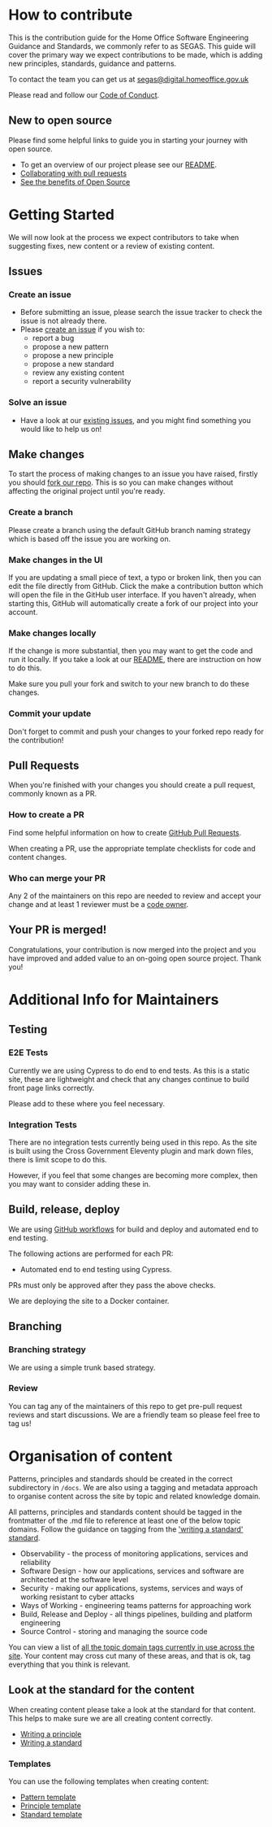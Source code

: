 # How to contribute

This is the contribution guide for the Home Office Software Engineering Guidance and Standards, we commonly refer to as SEGAS. This guide will cover the primary way we
expect contributions to be made, which is adding new principles, standards, guidance and patterns.

To contact the team you can get us at [segas@digital.homeoffice.gov.uk](mailto:segas@digital.homeoffice.gov.uk)

Please read and follow our [Code of Conduct](https://github.com/UKHomeOffice/engineering-guidance-and-standards/blob/main/CODE_OF_CONDUCT.md).

## New to open source

Please find some helpful links to guide you in starting your journey with open source.

- To get an overview of our project please see our [README](README.md).
- [Collaborating with pull requests](https://docs.github.com/en/github/collaborating-with-pull-requests)
- [See the benefits of Open Source](https://opensource.guide/)

# Getting Started

We will now look at the process we expect contributors to take when suggesting fixes, new content or a review of existing content.

## Issues

### Create an issue

- Before submitting an issue, please search the issue tracker to check the issue is not already there.
- Please [create an issue](https://github.com/UKHomeOffice/engineering-guidance-and-standards/issues/new/choose) if you wish to:
  - report a bug
  - propose a new pattern
  - propose a new principle
  - propose a new standard
  - review any existing content
  - report a security vulnerability

### Solve an issue

- Have a look at our [existing issues](https://github.com/UKHomeOffice/engineering-guidance-and-standards/issues), and you might find something you would like to help us on!

## Make changes

To start the process of making changes to an issue you have raised, firstly you should [fork our repo](https://github.com/UKHomeOffice/engineering-guidance-and-standards/fork). This is so you can make changes without affecting the original project until you're ready.

### Create a branch

Please create a branch using the default GitHub branch naming strategy which is based off the issue you are working on.

### Make changes in the UI

If you are updating a small piece of text, a typo or broken link, then you can edit the file directly from GitHub.  Click the make a contribution button which will open the file in the GitHub user interface.  If you haven't already, when starting this, GitHub will automatically create a fork of our project into your account.

### Make changes locally

If the change is more substantial, then you may want to get the code and run it locally.  If you take a look at our [README](README.md), there are instruction on how to do this.

Make sure you pull your fork and switch to your new branch to do these changes.

### Commit your update

Don't forget to commit and push your changes to your forked repo ready for the contribution!

## Pull Requests

When you're finished with your changes you should create a pull request, commonly known as a PR.

### How to create a PR

Find some helpful information on how to create [GitHub Pull Requests](https://docs.github.com/en/pull-requests/collaborating-with-pull-requests/proposing-changes-to-your-work-with-pull-requests/creating-a-pull-request).

When creating a PR, use the appropriate template checklists for code and content changes.

### Who can merge your PR

Any 2 of the maintainers on this repo are needed to review and accept your change and at least 1 reviewer must be a [code owner](https://github.com/UKHomeOffice/engineering-guidance-and-standards/blob/main/CODEOWNERS).

## Your PR is merged!

Congratulations, your contribution is now merged into the project and you have improved and added value to an on-going open source project.  Thank you!

# Additional Info for Maintainers

## Testing

### E2E Tests

Currently we are using Cypress to do end to end tests. As this is a static site, these are lightweight and check that any changes continue to build front page links correctly.

Please add to these where you feel necessary.

### Integration Tests

There are no integration tests currently being used in this repo.  As the site is built using the Cross Government Eleventy plugin and mark down files, there is limit scope to do this.  

However, if you feel that some changes are becoming more complex, then you may want to consider adding these in.

## Build, release, deploy

We are using [GitHub workflows](https://github.com/UKHomeOffice/engineering-guidance-and-standards/tree/main/.github/workflows) for build and deploy and automated end to end testing.

The following actions are performed for each PR:
- Automated end to end testing using Cypress.

PRs must only be approved after they pass the above checks.

We are deploying the site to a Docker container.

## Branching

### Branching strategy

We are using a simple trunk based strategy.

### Review

You can tag any of the maintainers of this repo to get pre-pull request reviews and start discussions.  We are a friendly team so please feel free to tag us!

# Organisation of content

Patterns, principles and standards should be created in the correct subdirectory in `/docs`. We are also using a tagging and metadata approach to organise content across the site by topic and related knowledge domain.

All patterns, principles and standards content should be tagged in the frontmatter of the .md file to reference at least one of the below topic domains. Follow the guidance on tagging from the ['writing a standard' standard](https://engineering.homeoffice.gov.uk/standards/writing-a-standard/#a-standard-must-have-tags).

- Observability - the process of monitoring applications, services and reliability
- Software Design - how our applications, services and software are architected at the software level
- Security - making our applications, systems, services and ways of working resistant to cyber attacks
- Ways of Working - engineering teams patterns for approaching work
- Build, Release and Deploy - all things pipelines, building and platform engineering
- Source Control - storing and managing the source code

You can view a list of [all the topic domain tags currently in use across the site](https://engineering.homeoffice.gov.uk/tags/). Your content may cross cut many of these areas, and that is ok, tag everything that you think is relevant.

## Look at the standard for the content

When creating content please take a look at the standard for that content. This helps to make sure we are all creating content correctly.

- [Writing a principle](https://engineering.homeoffice.gov.uk/standards/writing-a-principle/)
- [Writing a standard](https://engineering.homeoffice.gov.uk/standards/writing-a-standard/)

### Templates

You can use the following templates when creating content:
- [Pattern template](https://github.com/UKHomeOffice/engineering-guidance-and-standards/blob/main/docs/patterns/pattern.template.md)
- [Principle template](https://github.com/UKHomeOffice/engineering-guidance-and-standards/blob/main/docs/principles/principle.template.md)
- [Standard template](https://github.com/UKHomeOffice/engineering-guidance-and-standards/blob/main/docs/standards/standard.template.md)

